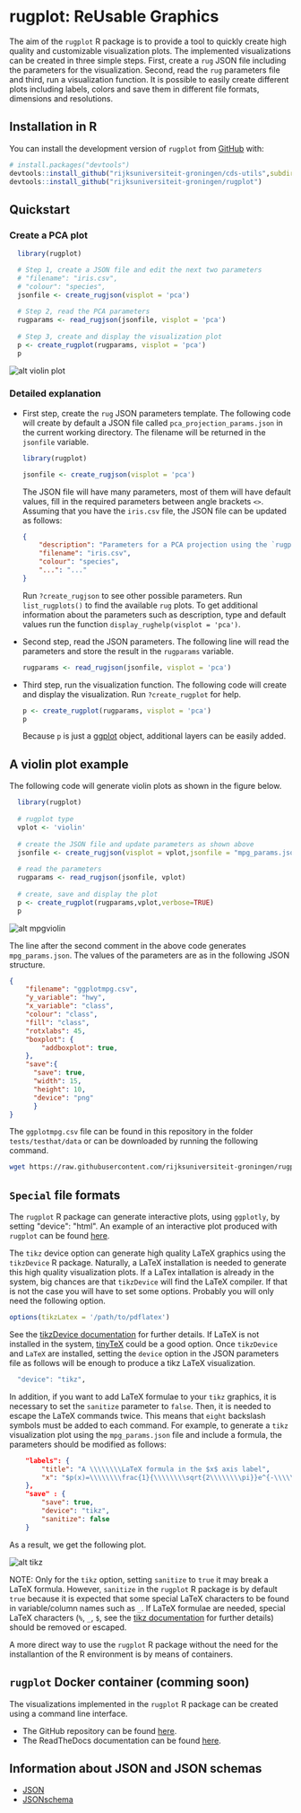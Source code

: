 # rugplot: ReUsable Graphics

<!-- badges: start -->
<!-- badges: end -->

The aim of the `rugplot` R package is to provide a tool to quickly
create high quality and customizable visualization plots. The
implemented visualizations can be created in three simple steps. First,
create a ``rug`` JSON file including the parameters for the
visualization. Second, read the ``rug`` parameters file and third, run
a visualization function. It is possible to easily create different
plots including labels, colors and save them in different file
formats, dimensions and resolutions. <!-- This package has been built
on top of [ggplot](https://ggplot2.tidyverse.org/). -->

## Installation in R

You can install the development version of `rugplot` from
[GitHub](https://github.com/) with:

``` r
# install.packages("devtools")
devtools::install_github("rijksuniversiteit-groningen/cds-utils",subdir="rugutils")
devtools::install_github("rijksuniversiteit-groningen/rugplot")
```

## Quickstart

### Create a PCA plot

```r
  library(rugplot)

  # Step 1, create a JSON file and edit the next two parameters
  # "filename": "iris.csv",
  # "colour": "species",
  jsonfile <- create_rugjson(visplot = 'pca')
	
  # Step 2, read the PCA parameters
  rugparams <- read_rugjson(jsonfile, visplot = 'pca')
	
  # Step 3, create and display the visualization plot
  p <- create_rugplot(rugparams, visplot = 'pca')
  p
```

![alt violin plot](./tests/testthat/results/Rplots.pdf.png)

### Detailed explanation

- First step, create the `rug` JSON parameters template. The following
  code will create by default a JSON file called
  `pca_projection_params.json` in the current working directory. The
  filename will be returned in the `jsonfile` variable.

	```r
	library(rugplot)

	jsonfile <- create_rugjson(visplot = 'pca')
	```
	
	The JSON file will have many parameters, most of them will have
    default values, fill in the required parameters between angle
    brackets `<>`. Assuming that you have the `iris.csv` file, the
    JSON file can be updated as follows:
	
	```json
	{
		"description": "Parameters for a PCA projection using the `rugplot` R package",
		"filename": "iris.csv",
		"colour": "species",
		"...": "..."
	}
	```

	Run `?create_rugjson` to see other possible parameters. Run
    `list_rugplots()` to find the available `rug` plots. To get
    additional information about the parameters such as description,
    type and default values run the function `display_rughelp(visplot
    = 'pca')`.

- Second step, read the JSON parameters. The following line will read
  the parameters and store the result in the `rugparams` variable.

  ```r
  rugparams <- read_rugjson(jsonfile, visplot = 'pca')
  ```
- Third step, run the visualization function. The following code will
  create and display the visualization. Run `?create_rugplot` for help.
  
  ```r
  p <- create_rugplot(rugparams, visplot = 'pca')
  p
  ```
  
  Because `p` is just a
  [ggplot](https://ggplot2.tidyverse.org/reference/index.html) object,
  additional layers can be easily added.


## A violin plot example

The following code will generate violin plots as shown in the figure below.

```r
  library(rugplot)
  
  # rugplot type
  vplot <- 'violin'
  
  # create the JSON file and update parameters as shown above
  jsonfile <- create_rugjson(visplot = vplot,jsonfile = "mpg_params.json")
  
  # read the parameters
  rugparams <- read_rugjson(jsonfile, vplot)
  
  # create, save and display the plot
  p <- create_rugplot(rugparams,vplot,verbose=TRUE)
  p
```

![alt mpgviolin](tests/testthat/results/ggplotmpg.csv-violin-20221009_203930.png)

The line after the second comment in the above code generates
`mpg_params.json`. The values of the parameters are as in the
following JSON structure.

```json
{
    "filename": "ggplotmpg.csv",
    "y_variable": "hwy",
    "x_variable": "class",
    "colour": "class",
    "fill": "class",
    "rotxlabs": 45,
    "boxplot": {
        "addboxplot": true,
    },
    "save":{
	  "save": true,
	  "width": 15,
	  "height": 10,
	  "device": "png"
	  }
}
```

The `ggplotmpg.csv` file can be found in this repository in the folder
`tests/testhat/data` or can be downloaded by running the following
command.

```bash
wget https://raw.githubusercontent.com/rijksuniversiteit-groningen/rugplot/master/tests/testthat/data/ggplotmpg.csv
```

## `Special` file formats

The `rugplot` R package can generate interactive plots, using
`ggplotly`, by setting "device": "html". An example of an interactive
plot produced with `rugplot` can be found
[here](https://docker-cds.readthedocs.io/en/latest/visualization/rvispack/rvispack.html). 

The `tikz` device option can generate high quality LaTeX graphics
using the `tikzDevice` R package. Naturally, a LaTeX installation is
needed to generate this high quality visualization plots. If a LaTex
intallation is already in the system, big chances are that
`tikzDevice` will find the LaTeX compiler. If that is not the case you
will have to set some options. Probably you will only need the
following option.

```r
options(tikzLatex = '/path/to/pdflatex')
```

See the [tikzDevice
documentation](https://cran.r-project.org/web/packages/tikzDevice/vignettes/tikzDevice.pdf)
for further details. If LaTeX is not installed in the system,
[tinyTeX](https://yihui.org/tinytex/#for-r-users) could be a good
option. Once `tikzDevice` and `LaTeX` are installed, setting the
`device` option in the JSON parameters file as follows will be enough
to produce a tikz LaTeX visualization.

```r
  "device": "tikz",
```

In addition, if you want to add LaTeX formulae to your `tikz`
graphics, it is necessary to set the `sanitize` parameter to
`false`. Then, it is needed to escape the LaTeX commands twice. This
means that `eight` backslash symbols must be added to each
command. For example, to generate a `tikz` visualization plot using
the ``mpg_params.json`` file and include a formula, the parameters
should be modified as follows:

```json
    "labels": {
        "title": "A \\\\\\\\LaTeX formula in the $x$ axis label",
        "x": "$p(x)=\\\\\\\\frac{1}{\\\\\\\\sqrt{2\\\\\\\\pi}}e^{-\\\\\\\\frac{x^2}{2}}$",
	},
	"save" : {
		"save": true,
		"device": "tikz",
		"sanitize": false
	}
```

As a result, we get the following plot.

![alt tikz](tests/testthat/results/mpg-tikzformula.png)

NOTE: Only for the `tikz` option, setting `sanitize` to `true` it may
break a LaTeX formula. However, `sanitize` in the `rugplot` R package
is by default `true` because it is expected that some special LaTeX
characters to be found in variable/column names such as `_`. If LaTeX
formulae are needed, special LaTeX characters (`%`, `_`, `$`, see the
[tikz
documentation](https://search.r-project.org/CRAN/refmans/tikzDevice/html/sanitizeTexString.html)
for further details) should be removed or escaped.

A more direct way to use the `rugplot` R package without the need for the installantion of the R environment is by means of containers.

## `rugplot` Docker container (comming soon)

The visualizations implemented in the `rugplot` R package can be
created using a command line interface.

- The GitHub repository can be found [here](https://github.com/rijksuniversiteit-groningen/docker-cds/tree/venus/feature/readme).
- The ReadTheDocs documentation can be found [here](https://docker-cds.readthedocs.io/en/latest/visualization/rvispack/rvispack.html).

## Information about JSON and JSON schemas

- [JSON](https://www.json.org/json-en.html) 
- [JSONschema](https://www.json.org/json-en.html)

